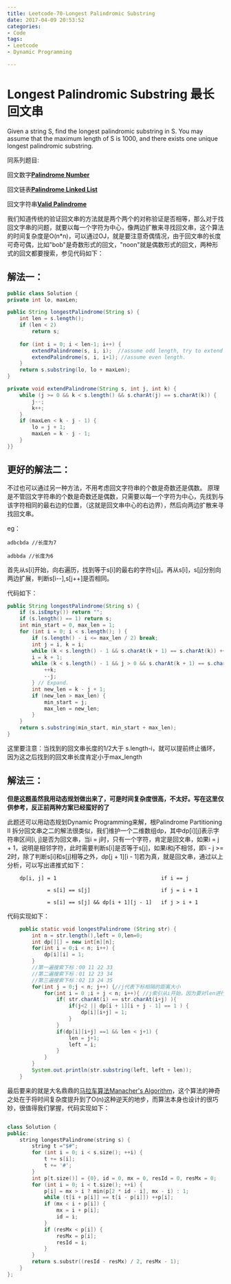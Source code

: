 ```yaml
---
title: Leetcode-70-Longest Palindromic Substring
date: 2017-04-09 20:53:52
categories: 
- Code
tags:
- Leetcode
- Dynamic Programming

---
```


# Longest Palindromic Substring 最长回文串
 

Given a string S, find the longest palindromic substring in S. You may assume that the maximum length of S is 1000, and there exists one unique longest palindromic substring.

 
同系列题目:

回文数字[**Palindrome Number**](http://zyy1217.com/2016/08/14/leetcode9/)

回文链表[**Palindrome Linked List**](http://zyy1217.com/2016/08/14/leetcode234/)

回文字符串[**Valid Palindrome**](http://zyy1217.com/2016/08/14/leetcode125/)


我们知道传统的验证回文串的方法就是两个两个的对称验证是否相等，那么对于找回文字串的问题，就要以每一个字符为中心，像两边扩散来寻找回文串，这个算法的时间复杂度是O(n*n)，可以通过OJ，就是要注意奇偶情况，由于回文串的长度可奇可偶，比如"bob"是奇数形式的回文，"noon"就是偶数形式的回文，两种形式的回文都要搜索，参见代码如下：

## 解法一：

```java
public class Solution {
private int lo, maxLen;

public String longestPalindrome(String s) {
	int len = s.length();
	if (len < 2)
		return s;
	
    for (int i = 0; i < len-1; i++) {
     	extendPalindrome(s, i, i);  //assume odd length, try to extend Palindrome as possible
     	extendPalindrome(s, i, i+1); //assume even length.
    }
    return s.substring(lo, lo + maxLen);
}

private void extendPalindrome(String s, int j, int k) {
	while (j >= 0 && k < s.length() && s.charAt(j) == s.charAt(k)) {
		j--;
		k++;
	}
	if (maxLen < k - j - 1) {
		lo = j + 1;
		maxLen = k - j - 1;
	}
}}
```

## 更好的解法二：
不过也可以通过另一种方法，不用考虑回文字符串的个数是奇数还是偶数。
原理是不管回文字符串的个数是奇数还是偶数，只需要以每一个字符为中心，先找到与该字符相同的最右边的位置，（这就是回文串中心的右边界），然后向两边扩散来寻找回文串。

eg：

```
adbcbda //长度为7

adbbda //长度为6
```

首先从s[i]开始，向右遍历，找到等于s[i]的最右的字符s[j]。再从s[i]，s[j]分别向两边扩展，判断s[i--],s[j++]是否相同。

代码如下：


```java
public String longestPalindrome(String s) {
    if (s.isEmpty()) return "";
    if (s.length() == 1) return s;
    int min_start = 0, max_len = 1;
    for (int i = 0; i < s.length(); ) {
        if (s.length() - i <= max_len / 2) break;
        int j = i, k = i;
        while (k < s.length() - 1 && s.charAt(k + 1) == s.charAt(k)) ++k; // Skip duplicate characters.
        i = k + 1;
        while (k < s.length() - 1 && j > 0 && s.charAt(k + 1) == s.charAt(j - 1)) {
            ++k;
            --j;
        } // Expand.
        int new_len = k - j + 1;
        if (new_len > max_len) {
            min_start = j;
            max_len = new_len;
        }
    }
    return s.substring(min_start, min_start + max_len);
}
```
这里要注意：当找到的回文串长度的1/2大于 s.length-i，就可以提前终止循环，因为这之后找到的回文串长度肯定小于max_length

## 解法三：
**但是这题虽然我用动态规划做出来了，可是时间复杂度很高，不太好。写在这里仅供参考，反正前两种方案已经蛮好的了**

此题还可以用动态规划Dynamic Programming来解，根Palindrome Partitioning II 拆分回文串之二的解法很类似，我们维护一个二维数组dp，其中dp[i][j]表示字符串区间[i, j]是否为回文串，当i = j时，只有一个字符，肯定是回文串，如果i = j + 1，说明是相邻字符，此时需要判断s[i]是否等于s[j]，如果i和j不相邻，即i - j >= 2时，除了判断s[i]和s[j]相等之外，dp[j + 1][i - 1]若为真，就是回文串，通过以上分析，可以写出递推式如下：

```
	dp[i, j] = 1                                  if i == j

             = s[i] == s[j]                       if j = i + 1

             = s[i] == s[j] && dp[i + 1][j - 1]   if j > i + 1 
```              

代码实现如下：

```java
    public static void longestPalindrome (String str) {
        int n = str.length(),left = 0,len=0;
        int dp[][] = new int[n][n];
        for(int i = 0;i < n; i++) {
            dp[i][i] = 1;
        }
        //第一遍搜索下标：00 11 22 33
        //第二遍搜索下标：01 12 23 34
        //第三遍搜索下标：02 13 24 35
        for(int j = 0;j < n; j++) {//j代表下标相隔的距离大小
            for(int i = 0 ;i + j < n; i++){ //j索引从i开始，因为要对len进行赋值
                if( str.charAt(i) == str.charAt(i+j) ){
                    if(j<2 || dp[i + 1][i + j - 1] == 1 ) {
                        dp[i][i+j] = 1;
                    }
                }
                if(dp[i][i+j] ==1 && len < j+1) {
                    len = j+1;
                    left = i;
                }
            }
        }
        System.out.println(str.substring(left, left + len));
    }
```

最后要来的就是大名鼎鼎的[马拉车算法Manacher's Algorithm](http://www.cnblogs.com/grandyang/p/4475985.html)，这个算法的神奇之处在于将时间复杂度提升到了O(n)这种逆天的地步，而算法本身也设计的很巧妙，很值得我们掌握，代码实现如下：

```cpp

class Solution {
public:
    string longestPalindrome(string s) {
        string t ="$#";
        for (int i = 0; i < s.size(); ++i) {
            t += s[i];
            t += '#';
        }
        int p[t.size()] = {0}, id = 0, mx = 0, resId = 0, resMx = 0;
        for (int i = 0; i < t.size(); ++i) {
            p[i] = mx > i ? min(p[2 * id - i], mx - i) : 1;
            while (t[i + p[i]] == t[i - p[i]]) ++p[i];
            if (mx < i + p[i]) {
                mx = i + p[i];
                id = i;
            }
            if (resMx < p[i]) {
                resMx = p[i];
                resId = i;
            }
        }
        return s.substr((resId - resMx) / 2, resMx - 1);
    }
};

```